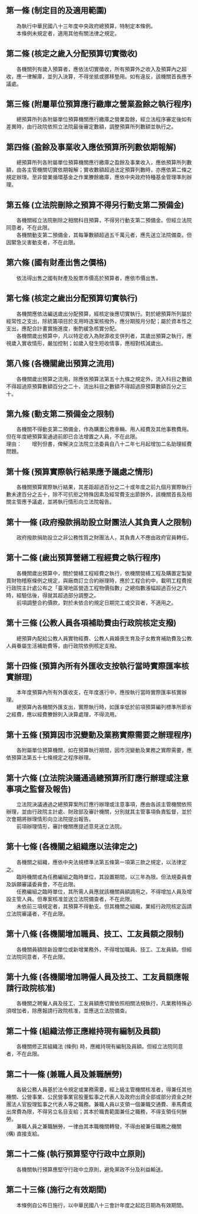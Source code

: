 第一條 (制定目的及適用範圍)
---------------------------
　　為執行中華民國八十三年度中央政府總預算，特制定本條例。  
　　本條例未規定者，適用其他有關法律之規定。  


第二條 (核定之歲入分配預算切實徵收)
-----------------------------------
　　各機關列有歲入預算者，應依法切實徵收，所有預算外之收入及預算內之超收，應一律解庫，並列入決算，不得坐抵或挪移墊用。如有違反，該機關首長應予議處。  


第三條 (附屬單位預算應行繳庫之營業盈餘之執行程序)
-------------------------------------------------
　　總預算所列各附屬單位預算機關應行繳庫之營業盈餘，經立法程序審定後如有差異時，由行政院依照立法院最後審定數額，調整預算所列數額並執行之。  


第四條 (盈餘及事業收入應依預算所列數依期報解)
---------------------------------------------
　　總預算所列各附屬單位預算機關應行繳庫之盈餘及事業收入，應依預算所列數額，由各主管機關切實依期報解；實收數額超過法定預算列數時，亦應依第二條之規定辦理。至非營業循環基金之作業賸餘繳庫，應依中央政府特種基金管理準則辦理。  


第五條 (立法院刪除之預算不得另行動支第二預備金)
-----------------------------------------------
　　各機關經立法院刪除之相關科目預算，不得另行動支第二預備金。但經立法院同意者，不在此限。  
　　各機關動支第二預備金，其每筆數額超過五千萬元者，應先送立法院備查。但因緊急災害動支者，不在此限。  


第六條 (國有財產出售之價格)
---------------------------
　　依法得出售之國有財產及股票市價高於預算者，應依市價出售。  


第七條 (核定之歲出分配預算切實執行)
-----------------------------------
　　各機關應依法編送歲出分配預算，經核定後應切實執行。對於總預算所列屬於經常性之支出，除統籌項目於支用時逐案核撥外，應分期按月分配；屬於資本性之支出，應配合計畫實施進度，衡酌緩急核實分配。  
　　各機關歲出預算中，凡以特定收入為財源收支併列者，其歲出預算之執行，應視歲入實收情形，嚴加控制；如歲入發生短收情事，應相對核減歲出。  


第八條 (各機關歲出預算之流用)
-----------------------------
　　各機關歲出預算之流用，除應依預算法第五十九條之規定外，流入科目之數額不得超過原預算數額百分之二十，流出科目之數額不得超過原預算數額百分之三十。  


第九條 (動支第二預備金之限制)
-----------------------------
　　各機關不得動支第二預備金，作為購置公務車輛、用人經費及其他事務費用。但在年度總預算案通過前即已合法增置之人員，不在此限。  
理由：　　增列但書，俾解決立法院立法委員自八十二年七月起增加二名助理經費問題。

第十條 (預算實際執行結果應予議處之情形)
---------------------------------------
　　各機關預算實際執行結果，其差距超過百分之二十或年度之前九個月實際執行數未達百分之五十，除不可抗拒之特殊因素及經常費支出節餘外，該機關首長及相關主管應予議處，並將執行情形向立法院報告。  


第十一條 (政府撥款捐助設立財團法人其負責人之限制)
-------------------------------------------------
　　政府撥款捐助設立之非公務性質之財團法人，其負責人不應由政府官員轉任。  


第十二條 (歲出預算營繕工程經費之執行程序)
-----------------------------------------
　　各機關歲出預算中，關於營繕工程經費之執行，依機關營繕工程及購置定製變賣財物稽察條例之規定，與廠商訂立合約辦理時，應於工程合約中，載明工程費按行政院主計處公布之「臺灣地區營造工程物價指數」之總指數漲幅超過百分之六時，經驗估後，得就其超過部分調整之。  
　　前項調整合約價款，對於未依合約規定日期完工或交貨者，不適用之。  


第十三條 (公教人員各項補助費由行政院核定支撥)
---------------------------------------------
　　總預算內配給公教人員實物經費、公教人員婚喪生育及子女教育補助費及公教人員眷屬生活補助費等，由行政院依例核定支撥。  


第十四條 (預算內所有外匯收支按執行當時實際匯率核實辦理)
-------------------------------------------------------
　　本年度預算內所有外匯收支，在年度進行中，應按執行當時實際匯率核實辦理。  
　　總預算內各機關外匯支出，實際執行時，如匯率低於前項預算編列標準所節省之經費，應以經費賸餘列入決算處理，不得流用。  


第十五條 (預算因市況變動及業務實際需要之辦理程序)
-------------------------------------------------
　　各附屬單位預算機關，如在預算執行期間，因市況變動及業務之實際需要，應依預算法第五十七條規定之程序辦理。  


第十六條 (立法院決議通過總預算所訂應行辦理或注意事項之監督及報告)
-----------------------------------------------------------------
　　立法院決議通過之總預算案所訂應行辦理或注意事項，應由各該主管機關依照辦理，並由行政院主計處、財政部及審計機關，分別就其主管事項負責監督，並於次會期將辦理情形向立法院提出報告。  
　　前項辦理情形，審計機關應提述意見送立法院。  


第十七條 (各機關之組織應以法律定之)
-----------------------------------
　　各機關之組織，應依中央法規標準法第五條第一項第三款之規定，以法律定之。  
　　臨時機關或為任務編組之臨時單位，其設置期間，以三年為限。但法規委員會及訴願審議委員會，不在此限。  
　　任務編組之臨時單位，其所需人員應就該機關員額調用之，不得增加人員及增設主管人員。但專案核准並送立法院備查者，不在此限。  
　　未依前三項規定者，其預算不得動支。但其機關之組織，業經行政院核定函請立法院審議者，不在此限。  


第十八條 (各機關增加職員、技工、工友員額之限制)
-----------------------------------------------
　　各機關員額除新設單位或新增業務外，不得增加職員、技工、工友員額。但經立法院同意者，不在此限。  


第十九條 (各機關增加聘僱人員及技工、工友員額應報請行政院核准)
-------------------------------------------------------------
　　各機關之聘僱人員及技工、工友員額應切實依照相關法規執行，凡業務特殊必須增加者，除應報請行政院核准，並應送立法院備查。  


第二十條 (組織法修正應維持現有編制及員額)
-----------------------------------------
　　各機關修正其組織法 (條例) 時，應維持現有編制及員額。但經立法院同意者，不在此限。  


第二十一條 (兼職人員及兼職酬勞)
-------------------------------
　　各級公務人員基於法令規定或業務需要，經上級主管機關核准者，得兼任其他機關、公營事業、公民營事業官股董監事之代表人及政府出資全部或部分資金之財團法人官股理監事之代表人等之職務。兼職人員以支領一個兼職交通費、車馬費或出席費為限，不得另立名目支給；其本於職責範圍兼任之職務，不得支領任何酬勞。  
　　兼職人員之兼職酬勞，一律由其本職機關轉發，不得由被兼任職務之機關 (構) 直接支給。  


第二十二條 (執行預算堅守行政中立原則)
-------------------------------------
　　各機關執行預算應堅守行政中立原則，避免黨政不分及利益輸送。  


第二十三條 (施行之有效期間)
---------------------------
　　本條例自公布日施行，以中華民國八十三會計年度之起訖日期為有效期間。